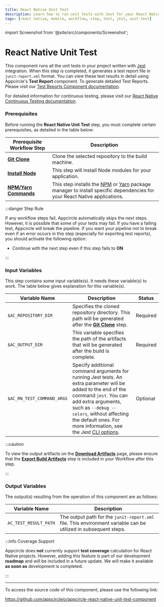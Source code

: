 ```yaml
---
title: React Native Unit Test
description: Learn how to run unit tests with Jest for your React Native projects easily with Appcircle, ensuring high-quality code and improved app performance.
tags: [react native, mobile, workflow, step, test, jest, unit test]
---
```


import Screenshot from '@site/src/components/Screenshot';

# React Native Unit Test

This component runs all the unit tests in your project written with [Jest](https://jestjs.io/docs/tutorial-react-native) integration. When this step is completed, it generates a test report file in `junit-report.xml` format. You can view these test results in detail using Appcircle's **Test Report** component. To generate detailed Test Reports. Please visit our [Test Reports Component documentation](/workflows/react-native-specific-workflow-steps/test-reports-react-native).

For detailed information for continuous testing, please visit our [React Native Continuous Testing documentation](/continuous-testing/react-native-testing/react-native-unit-test-with-jest).

### Prerequisites

Before running the **React Native Unit Test** step, you must complete certain prerequisites, as detailed in the table below:

| Prerequisite Workflow Step                                                                 | Description                                                                                                                                                                            |
|--------------------------------------------------------------------------------------------|----------------------------------------------------------------------------------------------------------------------------------------------------------------------------------------|
| [**Git Clone**](/workflows/common-workflow-steps#git-clone)                                | Clone the selected repository to the build machine.                                                                                                                                    |
| [**Install Node**](/workflows/react-native-specific-workflow-steps#install-node)           | This step will install Node modules for your application.                                                                                                                              |
| [**NPM/Yarn Commands**](/workflows/react-native-specific-workflow-steps/npm-yarn-commands) | This step installs the [NPM](https://www.npmjs.com/) or [Yarn](https://www.npmjs.com/package/yarn) package manager to install specific dependencies for your React Native applications. |

<Screenshot url='https://cdn.appcircle.io/docs/assets/unitOrderNew.png' />

:::danger Step Rule

If any workflow steps fail, Appcircle automatically skips the next steps. However, it is possible that some of your tests may fail. If you have a failing test, Appcircle will break the pipeline. If you want your pipeline not to break even if an error occurs in this step (especially for exporting test reports), you should activate the following option:

- Continue with the next step even if this step fails to **ON**

<Screenshot url='https://cdn.appcircle.io/docs/assets/unitStepRuleNew.png' />

:::

### Input Variables

This step contains some input variable(s). It needs these variable(s) to work. The table below gives explanation for this variable(s).

<Screenshot url='https://cdn.appcircle.io/docs/assets/newUnitInput.png' />

| Variable Name              | Description                                                                                                                                                                                                                                                                                                                                                                                                       | Status   |
|----------------------------|-------------------------------------------------------------------------------------------------------------------------------------------------------------------------------------------------------------------------------------------------------------------------------------------------------------------------------------------------------------------------------------------------------------------|----------|
| `$AC_REPOSITORY_DIR`       | Specifies the cloned repository directory. This path will be generated after the [**Git Clone**](/workflows/common-workflow-steps#git-clone) step.                                                                                                                                                                                                                                       | Required |
| `$AC_OUTPUT_DIR`           | This variable specifies the path of the artifacts that will be generated after the build is complete.                                                                                                                                                                                                                                                                                                             | Required |
| `$AC_RN_TEST_COMMAND_ARGS` | Specify additional command arguments for running Jest tests. An extra parameter will be added to the end of the command `jest`. You can add extra arguments, such as `--debug --colors`, without affecting the default ones. For more information, see the Jest [CLI options](https://jestjs.io/docs/cli#options). | Optional |

:::caution

To view the output artifacts on the [**Download Artifacts**](/workflows/common-workflow-steps/export-build-artifacts) page, please ensure that the [**Export Build Artifacts**](/workflows/common-workflow-steps/export-build-artifacts) step is included in your Workflow after this step.

:::

### Output Variables

The output(s) resulting from the operation of this component are as follows:

| Variable Name         | Description                                                                                                     |
|-----------------------|-----------------------------------------------------------------------------------------------------------------|
| `AC_TEST_RESULT_PATH` | The output path for the `junit-report.xml` file. This environment variable can be utilized in subsequent steps. |

:::info Coverage Support

Appcircle does **not** currently support **test coverage** calculation for React Native projects. However, adding this feature is part of our development **roadmap** and will be included in a future update. We will make it available **as soon as** development is completed.

:::

---

To access the source code of this component, please use the following link:

https://github.com/appcircleio/appcircle-react-native-unit-test-component
